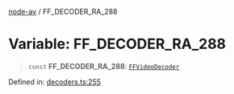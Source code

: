 [node-av](../globals.md) / FF\_DECODER\_RA\_288

# Variable: FF\_DECODER\_RA\_288

> `const` **FF\_DECODER\_RA\_288**: [`FFVideoDecoder`](../type-aliases/FFVideoDecoder.md)

Defined in: [decoders.ts:255](https://github.com/seydx/av/blob/f8631fc881b394300b1479f511d55cf1c370a87f/src/constants/decoders.ts#L255)
